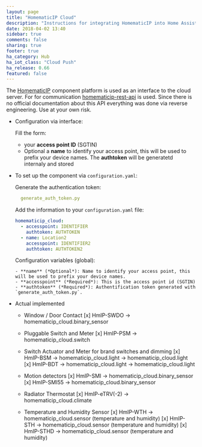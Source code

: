 ```yaml
---
layout: page
title: "HomematicIP Cloud"
description: "Instructions for integrating HomematicIP into Home Assistant."
date: 2018-04-02 13:40
sidebar: true
comments: false
sharing: true
footer: true
ha_category: Hub
ha_iot_class: "Cloud Push"
ha_release: 0.66
featured: false
---
```


The [HomematicIP](http://www.homematic-ip.com) component platform is used as an interface to the cloud server.
For for communication [homematicip-rest-api](https://github.com/coreGreenberet/homematicip-rest-api) is used. Since there is no official documentation about this API everything was done via reverse engineering. Use at your own risk.

* Configuration via interface:
  
  Fill the form:
    - your **access point ID** (SGTIN)
    - Optional a **name** to identify your access point, this will be used to prefix your device names.
  The **authtoken** will be generatetd internaly and stored


* To set up the component via `configuration.yaml`:

  Generate the authentication token:
    ```yaml
      generate_auth_token.py
    ```

  Add the information to your `configuration.yaml` file:
    ```yaml
    homematicip_cloud:
      - accesspoint: IDENTIFIER
        authtoken: AUTHTOKEN
      - name: Location2
        accesspoint: IDENTIFIER2
        authtoken: AUTHTOKEN2   
    ```

    Configuration variables (global):

      - **name** (*Optional*): Name to identify your access point, this will be used to prefix your device names.
      - **accesspoint** (*Required*): This is the access point id (SGTIN)
      - **authtoken** (*Required*): Authentification token generated with `generate_auth_token.py`.

* Actual implemented

  - Window / Door Contact
    [x] HmIP-SWDO -> homematicip_cloud.binary_sensor

  - Pluggable Switch and Meter
    [x] HmIP-PSM -> homematicip_cloud.switch

  - Switch Actuator and Meter for brand switches and dimming
    [x] HmIP-BSM -> homematicip_cloud.light -> homematicip_cloud.light
    [x] HmIP-BDT -> homematicip_cloud.light -> homematicip_cloud.light

  - Motion detectors
    [x] HmIP-SMI -> homematicip_cloud.binary_sensor
    [x] HmIP-SMI55 -> homematicip_cloud.binary_sensor

  - Radiator Thermostat
    [x] HmIP-eTRV(-2) -> homematicip_cloud.climate
 
  - Temperature and Humidity Sensor
    [x] HmIP-WTH -> homematicip_cloud.sensor (temperature and humidity)
    [x] HmIP-STH -> homematicip_cloud.sensor (temperature and humidity)
    [x] HmIP-STHD -> homematicip_cloud.sensor (temperature and humidity)
